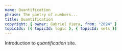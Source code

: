 ```yaml
---
name: Quantification
phrase: The poetry of numbers...
title: Quantification
copyright: { owner: Gabriel Viera, from: "2024" }
topicIds: [{ topicId: logic }, { topicId: sets }]
---
```


Introduction to _quantification_ site.
